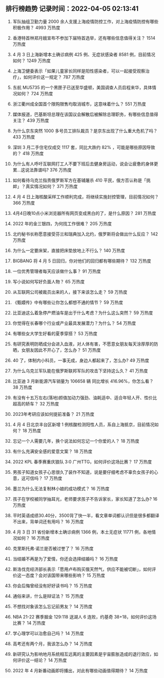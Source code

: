 
## 排行榜趋势 记录时间：2022-04-05 02:13:41
  
  1. 军队抽组卫勤力量 2000 余人支援上海疫情防控工作，对上海疫情防控有哪些积极作用？ 4993 万热度
    
  2. 香港特首林郑月娥宣布不参加下届特首选举，还有哪些信息值得关注？ 1514 万热度
    
  3. 4 月 3 日上海新增本土确诊病例 425 例、无症状感染者 8581 例，目前情况如何？ 1249 万热度
    
  4. 上海卫健委表示「如果儿童家长同样是阳性感染者，可以一起接受观察治疗」，如何评价这一规定？ 787 万热度
    
  5. 东航 MU5735 的一个黑匣子已送至华盛顿，美国调查人员启程来华，具体情况如何？ 724 万热度
    
  6. 浙江衢州成全国首个限购限售均取消城市，这意味着什么？ 551 万热度
    
  7. 媒体报道，巴基斯坦总理在该国议会解散后被解除总理职务，有哪些信息值得关注？ 439 万热度
    
  8. 为什么京东突然 1000 多号员工排队裁员？是京东出现了什么重大危机了吗？ 433 万热度
    
  9. 深圳 3 月二手住宅仅成交 1117 套，同比大跌约 82% ，可能是哪些原因导致的？ 418 万热度
    
  10. 为什么有人呼吁互联网打工人不要下班后去健身房运动，说会让疲惫的身体更累…这说法靠谱吗? 376 万热度
    
  11. 如何看待乌克兰指责俄罗斯军方在基辅屠杀 410 平民，俄方否认称是「挑衅」？真实情况如何？ 371 万热度
    
  12. 4 月 4 日上海核酸采样工作顺利完成，将继续实施封控管理，目前情况如何？ 366 万热度
    
  13. 4月4日晚10点小米浏览器所有网页变成黑白的了，是什么原因？ 281 万热度
    
  14. 2022 年的金三银四，为何找工作很难？ 205 万热度
    
  15. 北约秘书长称愿意接受芬兰和瑞典加入北约，俄罗斯将会做出什么反应？ 142 万热度
    
  16. 为什么一定要床架，直接把床垫放地上不行么？ 140 万热度
    
  17. BIGBANG 将 4 月 5 日回归，你对他们的回归都有哪些期待？ 132 万热度
    
  18. 一位优秀管理者每天应该做什么事？ 91 万热度
    
  19. 写小说如何写好负面人物？ 65 万热度
    
  20. 从互联网公司被裁员出来的人，接下来该怎么走？ 59 万热度
    
  21. 《甄嬛传》中有哪些让你怎么都想不通的情节？ 59 万热度
    
  22. 比亚迪这么着急停产燃油车是出于什么考虑？为什么这么突然？ 59 万热度
    
  23. 你觉得在长春哪个行业或产业最具发展潜力？为什么？ 54 万热度
    
  24. 有哪些女大学生好看的夏季穿搭？ 53 万热度
    
  25. 有研究表明防晒成分会进入血液，对人体有害，不愿意女朋友每天涂厚厚的防晒，女朋友因此不开心了，怎么办？ 51 万热度
    
  26. 40 了，体制内小科员，一事无成，身边人都起来了，怎么办? 49 万热度
    
  27. 为什么乌克兰军队能在俄罗斯联邦军队的攻击下坚持这么久？ 41 万热度
    
  28. 比亚迪 3 月新能源汽车销量为 106658 辆 同比增长 416.96%，你怎么看？ 38 万热度
    
  29. 有没有十五万左右(落地)颜值加动力强劲、油耗适中、适合年轻人开、性价比超高的轿车？ 32 万热度
    
  30. 2023年考研应该如何提前准备？ 21 万热度
    
  31. 4 月 4 日北京丰台区新增 1 例核酸检测阳性人员，系自上海抵京，目前情况如何？ 18 万热度
    
  32. 忘记一个人需要几年，换个说法如何忘记一个你爱的人？ 18 万热度
    
  33. 有什么充满安全感的爱意文案？ 18 万热度
    
  34. 2022 KPL 春季赛重庆狼队 3:0 广州TTG，如何评价这场比赛？ 17 万热度
    
  35. 男孩子知道女孩子心思很久了装作不知道，说是要仔细考虑不辜负女孩子的心意，这可信吗？ 17 万热度
    
  36. 墨兰为什么无法复制林小娘的成功模式？ 16 万热度
    
  37. 孩子在学校被同学抽耳光，老师要求孩子不告诉家长，家长知道了怎么办? 16 万热度
    
  38. 平时英语成绩30.40分，3500背了快一半，看文章单词都认识但是很多都翻译不出来，背单词还有用吗？ 16 万热度
    
  39. 4 月 3 日 31 省份新增本土确诊病例 1366 例，本土无症状 11771 例，各地情况如何？ 16 万热度
    
  40. 克里斯托弗·诺兰是否被过誉了？ 16 万热度
    
  41. 当结婚不再是为了爱情，你还会选择结婚吗？ 16 万热度
    
  42. 斯洛伐克经济部长表示「愿用卢布购买俄天然气，供应不能被切断」，如何评价这一态度？会对该国带来哪些影响？ 15 万热度
    
  43. 你会后悔曾经没有好好读书吗？ 15 万热度
    
  44. 通俗来讲，什么是辩证法？ 15 万热度
    
  45. 不想找对象该怎么忘记前男友？ 14 万热度
    
  46. NBA 21-22 赛季掘金 129:118 送湖人 6 连败，约基奇 38+18，如何评价这场比赛？ 14 万热度
    
  47. 学心理学可以治愈自己吗？ 14 万热度
    
  48. 高考还有两个月，我该怎么办？ 14 万热度
    
  49. 新研究认为影响地月系统相互远离的主要因素是宇宙膨胀造成的退行效应，如何评价这一结论？ 14 万热度
    
  50. 2022 年 4 月新番动画即将播出，对此有哪些动画值得期待？ 14 万热度
    